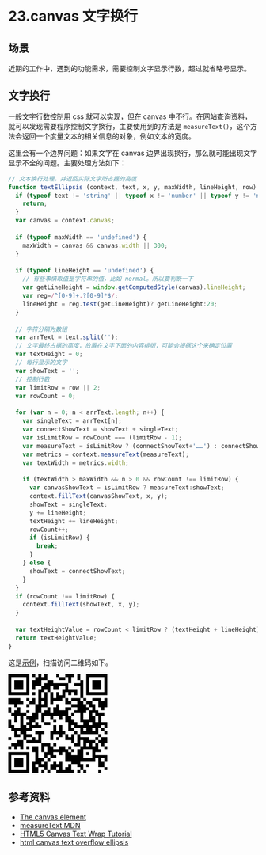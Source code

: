 # 23.canvas 文字换行
## <a name="situation"></a> 场景
近期的工作中，遇到的功能需求，需要控制文字显示行数，超过就省略号显示。

## 文字换行
一般文字行数控制用 css 就可以实现，但在 canvas 中不行。在网站查询资料，就可以发现需要程序控制文字换行，主要使用到的方法是 `measureText()`，这个方法会返回一个度量文本的相关信息的对象，例如文本的宽度。

这里会有一个边界问题：如果文字在 canvas 边界出现换行，那么就可能出现文字显示不全的问题。主要处理方法如下：
```javascript
// 文本换行处理，并返回实际文字所占据的高度
function textEllipsis (context, text, x, y, maxWidth, lineHeight, row) {
  if (typeof text != 'string' || typeof x != 'number' || typeof y != 'number') {
    return;
  }
  var canvas = context.canvas;

  if (typeof maxWidth == 'undefined') {
    maxWidth = canvas && canvas.width || 300;
  }

  if (typeof lineHeight == 'undefined') {
    // 有些事情取值是字符串的值，比如 normal。所以要判断一下
    var getLineHeight = window.getComputedStyle(canvas).lineHeight;
    var reg=/^[0-9]+.?[0-9]*$/;
    lineHeight = reg.test(getLineHeight)? getLineHeight:20;
  }

  // 字符分隔为数组
  var arrText = text.split('');
  // 文字最终占据的高度，放置在文字下面的内容排版，可能会根据这个来确定位置
  var textHeight = 0;
  // 每行显示的文字
  var showText = '';
  // 控制行数
  var limitRow = row || 2;
  var rowCount = 0;

  for (var n = 0; n < arrText.length; n++) {
    var singleText = arrText[n];
    var connectShowText = showText + singleText;
    var isLimitRow = rowCount === (limitRow - 1);
    var measureText = isLimitRow ? (connectShowText+'……') : connectShowText;
    var metrics = context.measureText(measureText);
    var textWidth = metrics.width;

    if (textWidth > maxWidth && n > 0 && rowCount !== limitRow) {
      var canvasShowText = isLimitRow ? measureText:showText;
      context.fillText(canvasShowText, x, y);
      showText = singleText;
      y += lineHeight;
      textHeight += lineHeight;
      rowCount++;
      if (isLimitRow) {
        break;
      }
    } else {
      showText = connectShowText;
    }
  }
  if (rowCount !== limitRow) {
    context.fillText(showText, x, y);
  }

  var textHeightValue = rowCount < limitRow ? (textHeight + lineHeight): textHeight;
  return textHeightValue;
}
```
这是[示例][url-example-canvas-text]，扫描访问二维码如下。

![19-canvas-canvas-text][url-local-canvas-text]

## 参考资料
- [The canvas element][url-spec-canvas]
- [measureText MDN][url-mdn-measureText]
- [HTML5 Canvas Text Wrap Tutorial][url-website]
- [html canvas text overflow ellipsis][url-stackoverflow1]

[url-repository-images]:https://xxholic.github.io/segment/images

[url-spec-canvas]:https://html.spec.whatwg.org/multipage/canvas.html#the-canvas-element
[url-mdn-measureText]:https://developer.mozilla.org/en-US/docs/Web/API/CanvasRenderingContext2D/measureText


[url-example-canvas-text]:https://xxholic.github.io/lab/lab-js/segment-23/23.canvas-text.html



[url-stackoverflow1]:https://stackoverflow.com/questions/10508988/html-canvas-text-overflow-ellipsis
[url-website]:https://www.html5canvastutorials.com/tutorials/html5-canvas-wrap-text-tutorial/

[url-local-canvas-text]:../images/23/qrcode-canvas-text.png